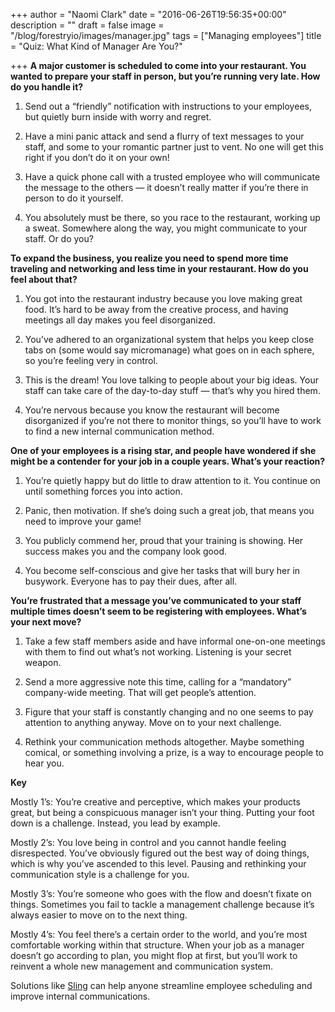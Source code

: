 +++
author = "Naomi Clark"
date = "2016-06-26T19:56:35+00:00"
description = ""
draft = false
image = "/blog/forestryio/images/manager.jpg"
tags = ["Managing employees"]
title = "Quiz: What Kind of Manager Are You?"

+++
**A major customer is scheduled to come into your restaurant. You wanted to prepare your staff in person, but you’re running very late. How do you handle it?**

1.  Send out a “friendly” notification with instructions to your employees, but quietly burn inside with worry and regret.

2.  Have a mini panic attack and send a flurry of text messages to your staff, and some to your romantic partner just to vent. No one will get this right if you don’t do it on your own!

3.  Have a quick phone call with a trusted employee who will communicate the message to the others — it doesn’t really matter if you’re there in person to do it yourself.

4.  You absolutely must be there, so you race to the restaurant, working up a sweat. Somewhere along the way, you might communicate to your staff. Or do you?

**To expand the business, you realize you need to spend more time traveling and networking and less time in your restaurant. How do you feel about that?**

1.  You got into the restaurant industry because you love making great food. It’s hard to be away from the creative process, and having meetings all day makes you feel disorganized.

2.  You’ve adhered to an organizational system that helps you keep close tabs on (some would say micromanage) what goes on in each sphere, so you’re feeling very in control.

3.  This is the dream! You love talking to people about your big ideas. Your staff can take care of the day-to-day stuff — that’s why you hired them.

4.  You’re nervous because you know the restaurant will become disorganized if you’re not there to monitor things, so you’ll have to work to find a new internal communication method.

**One of your employees is a rising star, and people have wondered if she might be a contender for your job in a couple years. What’s your reaction?**

1.  You’re quietly happy but do little to draw attention to it. You continue on until something forces you into action.

2.  Panic, then motivation. If she’s doing such a great job, that means you need to improve your game!

3.  You publicly commend her, proud that your training is showing. Her success makes you and the company look good.

4.  You become self-conscious and give her tasks that will bury her in busywork. Everyone has to pay their dues, after all.

**You’re frustrated that a message you’ve communicated to your staff multiple times doesn’t seem to be registering with employees. What’s your next move?**

1.  Take a few staff members aside and have informal one-on-one meetings with them to find out what’s not working. Listening is your secret weapon.

2.  Send a more aggressive note this time, calling for a “mandatory” company-wide meeting. That will get people’s attention.

3.  Figure that your staff is constantly changing and no one seems to pay attention to anything anyway. Move on to your next challenge.

4.  Rethink your communication methods altogether. Maybe something comical, or something involving a prize, is a way to encourage people to hear you.

**Key**

Mostly 1’s: You’re creative and perceptive, which makes your products great, but being a conspicuous manager isn’t your thing. Putting your foot down is a challenge. Instead, you lead by example.

Mostly 2’s: You love being in control and you cannot handle feeling disrespected. You’ve obviously figured out the best way of doing things, which is why you’ve ascended to this level. Pausing and rethinking your communication style is a challenge for you.

Mostly 3’s: You’re someone who goes with the flow and doesn’t fixate on things. Sometimes you fail to tackle a management challenge because it’s always easier to move on to the next thing.

Mostly 4’s: You feel there’s a certain order to the world, and you’re most comfortable working within that structure. When your job as a manager doesn’t go according to plan, you might flop at first, but you’ll work to reinvent a whole new management and communication system.

Solutions like [Sling](https://getsling.com) can help anyone streamline employee scheduling and improve internal communications.
